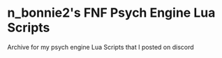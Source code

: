 # n_bonnie2's FNF Psych Engine Lua Scripts 

Archive for my psych engine Lua Scripts that I posted on discord 
